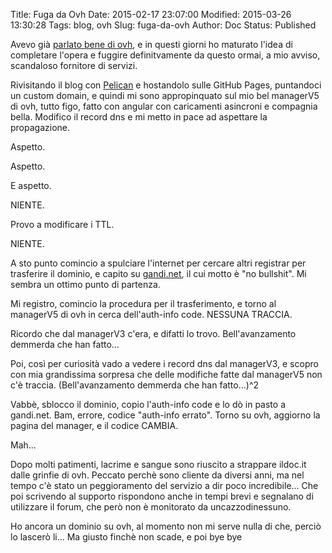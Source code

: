 Title: Fuga da Ovh
Date: 2015-02-17 23:07:00
Modified: 2015-03-26 13:30:28
Tags: blog, ovh
Slug: fuga-da-ovh
Author: Doc
Status: Published

Avevo già [parlato bene di ovh]({filename}2013-12-14_da_ovh_non_me_laspettavo.md), e in questi giorni ho maturato l'idea di completare l'opera e fuggire definitvamente da questo ormai, a mio avviso, scandaloso fornitore di servizi.

Rivisitando il blog con [Pelican]({filename}2015-02-06_deploy_di_pelican_su_github_e_githook.md) e hostandolo sulle GitHub Pages, puntandoci un custom domain, e quindi mi sono appropinquato sul mio bel managerV5 di ovh, tutto figo, fatto con angular con caricamenti asincroni e compagnia bella.
Modifico il record dns e mi metto in pace ad aspettare la propagazione.

Aspetto.

Aspetto.

E aspetto.

NIENTE.

Provo a modificare i TTL.

NIENTE.

A sto punto comincio a spulciare l'internet per cercare altri registrar per trasferire il dominio, e capito su [gandi.net](https://gandi.net), il cui motto è "no bullshit".
Mi sembra un ottimo punto di partenza.

Mi registro, comincio la procedura per il trasferimento, e torno al managerV5 di ovh in cerca dell'auth-info code.
NESSUNA TRACCIA.

Ricordo che dal managerV3 c'era, e difatti lo trovo.
Bell'avanzamento demmerda che han fatto...

Poi, così per curiosità vado a vedere i record dns dal managerV3, e scopro con mia grandissima sorpresa che delle modifiche fatte dal managerV5 non c'è traccia.
(Bell'avanzamento demmerda che han fatto...)^2

Vabbè, sblocco il dominio, copio l'auth-info code e lo dò in pasto a gandi.net.
Bam, errore, codice "auth-info errato".
Torno su ovh, aggiorno la pagina del manager, e il codice CAMBIA.

Mah...

Dopo molti patimenti, lacrime e sangue sono riuscito a strappare ildoc.it dalle grinfie di ovh.
Peccato perchè sono cliente da diversi anni, ma nel tempo c'è stato un peggioramento del servizio a dir poco incredibile...
Che poi scrivendo al supporto rispondono anche in tempi brevi e segnalano di utilizzare il forum, che però non è monitorato da uncazzodinessuno.

Ho ancora un dominio su ovh, al momento non mi serve nulla di che, perciò lo lascerò li...
Ma giusto finchè non scade, e poi bye bye
